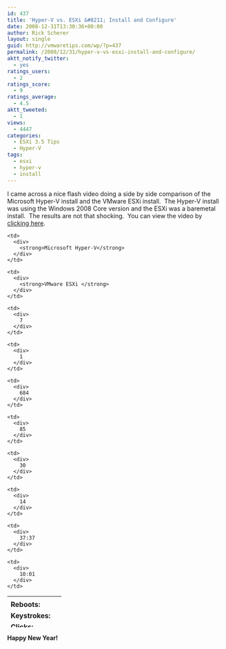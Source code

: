 ```yaml
---
id: 437
title: 'Hyper-V vs. ESXi &#8211; Install and Configure'
date: 2008-12-31T13:30:36+00:00
author: Rick Scherer
layout: single
guid: http://vmwaretips.com/wp/?p=437
permalink: /2008/12/31/hyper-v-vs-esxi-install-and-configure/
aktt_notify_twitter:
  - yes
ratings_users:
  - 2
ratings_score:
  - 9
ratings_average:
  - 4.5
aktt_tweeted:
  - 1
views:
  - 4447
categories:
  - ESXi 3.5 Tips
  - Hyper-V
tags:
  - esxi
  - hyper-v
  - install
---
```

I came across a nice flash video doing a side by side comparison of the Microsoft Hyper-V install and the VMware ESXi install.  The Hyper-V install was using the Windows 2008 Core version and the ESXi was a baremetal install.  The results are not that shocking.  You can view the video by <a href="http://www.vmware.com/technology/whyvmware/resources/esxi-hyper-v-installation.html" target="_blank">clicking here</a>.

<table style="text-align: center; height: 72px;" border="0" cellspacing="0" cellpadding="0" width="448">
  <tr>
    <td>
    </td>
    
    <td>
      <div>
        <strong>Microsoft Hyper-V</strong>
      </div>
    </td>
    
    <td>
      <div>
        <strong>VMware ESXi </strong>
      </div>
    </td>
  </tr>
  
  <tr>
    <td style="text-align: left;">
      <strong>Reboots:</strong>
    </td>
    
    <td>
      <div>
        7
      </div>
    </td>
    
    <td>
      <div>
        1
      </div>
    </td>
  </tr>
  
  <tr>
    <td style="text-align: left;">
      <strong>Keystrokes:</strong>
    </td>
    
    <td>
      <div>
        684
      </div>
    </td>
    
    <td>
      <div>
        85
      </div>
    </td>
  </tr>
  
  <tr>
    <td style="text-align: left;">
      <strong>Clicks:</strong>
    </td>
    
    <td>
      <div>
        30
      </div>
    </td>
    
    <td>
      <div>
        14
      </div>
    </td>
  </tr>
  
  <tr>
    <td style="text-align: left;">
      <strong>Elapsed Time: </strong>
    </td>
    
    <td>
      <div>
        37:37
      </div>
    </td>
    
    <td>
      <div>
        10:01
      </div>
    </td>
  </tr>
</table>

  

  
**Happy New Year!**